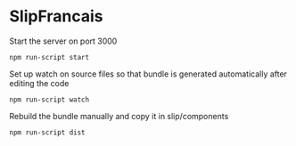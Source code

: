 # SlipFrancais

Start the server on port 3000

    npm run-script start

Set up watch on source files so that bundle is generated automatically after
editing the code

    npm run-script watch

Rebuild the bundle manually and copy it in slip/components

    npm run-script dist

